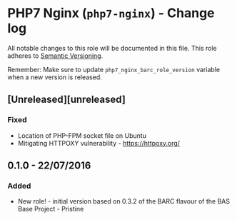 # PHP7 Nginx (`php7-nginx`) - Change log

All notable changes to this role will be documented in this file.
This role adheres to [Semantic Versioning](http://semver.org/spec/v2.0.0.html).

Remember: Make sure to update `php7_nginx_barc_role_version` variable when a new version is released.

## [Unreleased][unreleased]

### Fixed

* Location of PHP-FPM socket file on Ubuntu
* Mitigating HTTPOXY vulnerability - https://httpoxy.org/

## 0.1.0 - 22/07/2016

### Added

* New role! - initial version based on 0.3.2 of the BARC flavour of the BAS Base Project - Pristine
